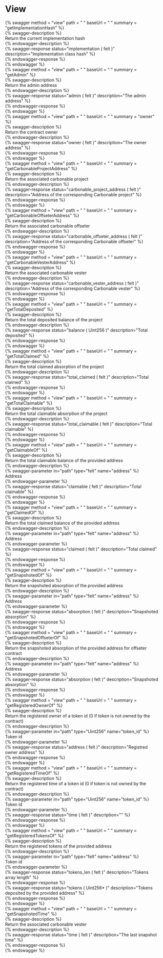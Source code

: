 
View
====
  
{% swagger method = "view" path = " " baseUrl = " " summary = "getImplementationHash" %}  
{% swagger-description %}  
Return the current implementation hash  
{% endswagger-description %}  
{% swagger-response status="implementation ( felt )" description="Implementation class hash" %}  
{% endswagger-response %}  
{% endswagger %}  
{% swagger method = "view" path = " " baseUrl = " " summary = "getAdmin" %}  
{% swagger-description %}  
Return the admin address  
{% endswagger-description %}  
{% swagger-response status="admin ( felt )" description="The admin address" %}  
{% endswagger-response %}  
{% endswagger %}  
{% swagger method = "view" path = " " baseUrl = " " summary = "owner" %}  
{% swagger-description %}  
Return the contract owner  
{% endswagger-description %}  
{% swagger-response status="owner ( felt )" description="The owner address" %}  
{% endswagger-response %}  
{% endswagger %}  
{% swagger method = "view" path = " " baseUrl = " " summary = "getCarbonableProjectAddress" %}  
{% swagger-description %}  
Return the associated carbonable project  
{% endswagger-description %}  
{% swagger-response status="carbonable_project_address ( felt )" description="Address of the corresponding Carbonable project" %}  
{% endswagger-response %}  
{% endswagger %}  
{% swagger method = "view" path = " " baseUrl = " " summary = "getCarbonableOffseterAddress" %}  
{% swagger-description %}  
Return the associated carbonable offseter  
{% endswagger-description %}  
{% swagger-response status="carbonable_offseter_address ( felt )" description="Address of the corresponding Carbonable offseter" %}  
{% endswagger-response %}  
{% endswagger %}  
{% swagger method = "view" path = " " baseUrl = " " summary = "getCarbonableVesterAddress" %}  
{% swagger-description %}  
Return the associated carbonable vester  
{% endswagger-description %}  
{% swagger-response status="carbonable_vester_address ( felt )" description="Address of the corresponding Carbonable vester" %}  
{% endswagger-response %}  
{% endswagger %}  
{% swagger method = "view" path = " " baseUrl = " " summary = "getTotalDeposited" %}  
{% swagger-description %}  
Return the total deposited balance of the project  
{% endswagger-description %}  
{% swagger-response status="balance ( Uint256 )" description="Total deposited" %}  
{% endswagger-response %}  
{% endswagger %}  
{% swagger method = "view" path = " " baseUrl = " " summary = "getTotalClaimed" %}  
{% swagger-description %}  
Return the total claimed absorption of the project  
{% endswagger-description %}  
{% swagger-response status="total_claimed ( felt )" description="Total claimed" %}  
{% endswagger-response %}  
{% endswagger %}  
{% swagger method = "view" path = " " baseUrl = " " summary = "getTotalClaimable" %}  
{% swagger-description %}  
Return the total claimable absorption of the project  
{% endswagger-description %}  
{% swagger-response status="total_claimable ( felt )" description="Total claimable" %}  
{% endswagger-response %}  
{% endswagger %}  
{% swagger method = "view" path = " " baseUrl = " " summary = "getClaimableOf" %}  
{% swagger-description %}  
Return the total claimable balance of the provided address  
{% endswagger-description %}  
{% swagger-parameter in="path" type="felt" name="address" %}  
Address  
{% endswagger-parameter %}  
{% swagger-response status="claimable ( felt )" description="Total claimable" %}  
{% endswagger-response %}  
{% endswagger %}  
{% swagger method = "view" path = " " baseUrl = " " summary = "getClaimedOf" %}  
{% swagger-description %}  
Return the total claimed balance of the provided address  
{% endswagger-description %}  
{% swagger-parameter in="path" type="felt" name="address" %}  
Address  
{% endswagger-parameter %}  
{% swagger-response status="claimed ( felt )" description="Total claimed" %}  
{% endswagger-response %}  
{% endswagger %}  
{% swagger method = "view" path = " " baseUrl = " " summary = "getSnapshotedOf" %}  
{% swagger-description %}  
Return the snapshoted absorption of the provided address  
{% endswagger-description %}  
{% swagger-parameter in="path" type="felt" name="address" %}  
Address  
{% endswagger-parameter %}  
{% swagger-response status="absorption ( felt )" description="Snapshoted absorption" %}  
{% endswagger-response %}  
{% endswagger %}  
{% swagger method = "view" path = " " baseUrl = " " summary = "getSnapshotedOffseterOf" %}  
{% swagger-description %}  
Return the snapshoted absorption of the provided address for offseter contract  
{% endswagger-description %}  
{% swagger-parameter in="path" type="felt" name="address" %}  
Address  
{% endswagger-parameter %}  
{% swagger-response status="absorption ( felt )" description="Snapshoted absorption" %}  
{% endswagger-response %}  
{% endswagger %}  
{% swagger method = "view" path = " " baseUrl = " " summary = "getRegisteredOwnerOf" %}  
{% swagger-description %}  
Return the registered owner of a token id (0 if token is not owned by the contract)  
{% endswagger-description %}  
{% swagger-parameter in="path" type="Uint256" name="token_id" %}  
Token id  
{% endswagger-parameter %}  
{% swagger-response status="address ( felt )" description="Registred owner address" %}  
{% endswagger-response %}  
{% endswagger %}  
{% swagger method = "view" path = " " baseUrl = " " summary = "getRegisteredTimeOf" %}  
{% swagger-description %}  
Return the registered time of a token id (0 if token is not owned by the contract)  
{% endswagger-description %}  
{% swagger-parameter in="path" type="Uint256" name="token_id" %}  
Token id  
{% endswagger-parameter %}  
{% swagger-response status="time ( felt )" description="" %}  
{% endswagger-response %}  
{% endswagger %}  
{% swagger method = "view" path = " " baseUrl = " " summary = "getRegisteredTokensOf" %}  
{% swagger-description %}  
Return the registered tokens of the provided address  
{% endswagger-description %}  
{% swagger-parameter in="path" type="felt" name="address" %}  
Token id  
{% endswagger-parameter %}  
{% swagger-response status="tokens_len ( felt )" description="Tokens array length" %}  
{% endswagger-response %}  
{% swagger-response status="tokens ( Uint256* )" description="Tokens deposited by the provided address" %}  
{% endswagger-response %}  
{% endswagger %}  
{% swagger method = "view" path = " " baseUrl = " " summary = "getSnapshotedTime" %}  
{% swagger-description %}  
Return the associated carbonable vester  
{% endswagger-description %}  
{% swagger-response status="time ( felt )" description="The last snapshot time" %}  
{% endswagger-response %}  
{% endswagger %}